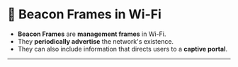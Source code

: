 # 📡 Beacon Frames in Wi-Fi

- **Beacon Frames** are **management frames** in Wi-Fi.  
- They **periodically advertise** the network's existence.  
- They can also include information that directs users to a **captive portal**.  

---

